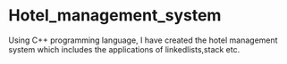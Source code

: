 # Hotel_management_system
Using C++ programming language, I have created the hotel management system which includes the applications of linkedlists,stack etc.
